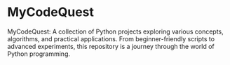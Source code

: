 # MyCodeQuest
MyCodeQuest: A collection of Python projects exploring various concepts, algorithms, and practical applications. From beginner-friendly scripts to advanced experiments, this repository is a journey through the world of Python programming.
